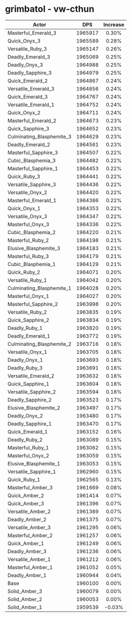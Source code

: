 # grimbatol - vw-cthun
| Actor | DPS | Increase |
|---|:---:|:---:|
|Masterful_Emerald_3|1965917|0.30%|
|Quick_Onyx_3|1965589|0.28%|
|Versatile_Ruby_3|1965147|0.26%|
|Deadly_Emerald_3|1965069|0.25%|
|Deadly_Onyx_3|1964988|0.25%|
|Deadly_Sapphire_3|1964979|0.25%|
|Quick_Emerald_2|1964867|0.24%|
|Versatile_Emerald_3|1964856|0.24%|
|Quick_Emerald_3|1964767|0.24%|
|Versatile_Emerald_1|1964752|0.24%|
|Quick_Onyx_2|1964711|0.24%|
|Masterful_Emerald_2|1964673|0.23%|
|Quick_Sapphire_3|1964652|0.23%|
|Culminating_Blasphemite_3|1964629|0.23%|
|Deadly_Emerald_2|1964561|0.23%|
|Masterful_Sapphire_3|1964507|0.22%|
|Cubic_Blasphemia_3|1964482|0.22%|
|Masterful_Sapphire_1|1964453|0.22%|
|Quick_Ruby_3|1964441|0.22%|
|Versatile_Sapphire_3|1964436|0.22%|
|Versatile_Onyx_2|1964420|0.22%|
|Masterful_Emerald_1|1964386|0.22%|
|Quick_Onyx_1|1964353|0.22%|
|Versatile_Onyx_3|1964347|0.22%|
|Masterful_Onyx_3|1964336|0.22%|
|Cubic_Blasphemia_2|1964220|0.21%|
|Masterful_Ruby_2|1964198|0.21%|
|Elusive_Blasphemite_3|1964183|0.21%|
|Masterful_Ruby_3|1964179|0.21%|
|Cubic_Blasphemia_1|1964129|0.21%|
|Quick_Ruby_2|1964071|0.20%|
|Versatile_Ruby_1|1964042|0.20%|
|Culminating_Blasphemite_1|1964028|0.20%|
|Masterful_Onyx_1|1964027|0.20%|
|Masterful_Sapphire_2|1963998|0.20%|
|Versatile_Ruby_2|1963835|0.19%|
|Quick_Sapphire_2|1963834|0.19%|
|Deadly_Ruby_1|1963820|0.19%|
|Deadly_Emerald_1|1963772|0.19%|
|Culminating_Blasphemite_2|1963716|0.18%|
|Versatile_Onyx_1|1963705|0.18%|
|Deadly_Onyx_1|1963693|0.18%|
|Deadly_Ruby_3|1963691|0.18%|
|Versatile_Emerald_2|1963632|0.18%|
|Quick_Sapphire_1|1963604|0.18%|
|Versatile_Sapphire_2|1963594|0.18%|
|Deadly_Sapphire_2|1963523|0.17%|
|Elusive_Blasphemite_2|1963497|0.17%|
|Deadly_Onyx_2|1963480|0.17%|
|Deadly_Sapphire_1|1963470|0.17%|
|Quick_Emerald_1|1963152|0.16%|
|Deadly_Ruby_2|1963089|0.15%|
|Masterful_Ruby_1|1963062|0.15%|
|Masterful_Onyx_2|1963059|0.15%|
|Elusive_Blasphemite_1|1963053|0.15%|
|Versatile_Sapphire_1|1962960|0.15%|
|Quick_Ruby_1|1962565|0.13%|
|Masterful_Amber_3|1961669|0.08%|
|Quick_Amber_2|1961414|0.07%|
|Quick_Amber_3|1961396|0.07%|
|Versatile_Amber_2|1961389|0.07%|
|Deadly_Amber_2|1961375|0.07%|
|Versatile_Amber_3|1961295|0.06%|
|Masterful_Amber_2|1961257|0.06%|
|Quick_Amber_1|1961249|0.06%|
|Deadly_Amber_3|1961236|0.06%|
|Versatile_Amber_1|1961212|0.06%|
|Masterful_Amber_1|1961052|0.05%|
|Deadly_Amber_1|1960944|0.04%|
|Base|1960100|0.00%|
|Solid_Amber_3|1960079|0.00%|
|Solid_Amber_2|1960053|0.00%|
|Solid_Amber_1|1959539|-0.03%|
